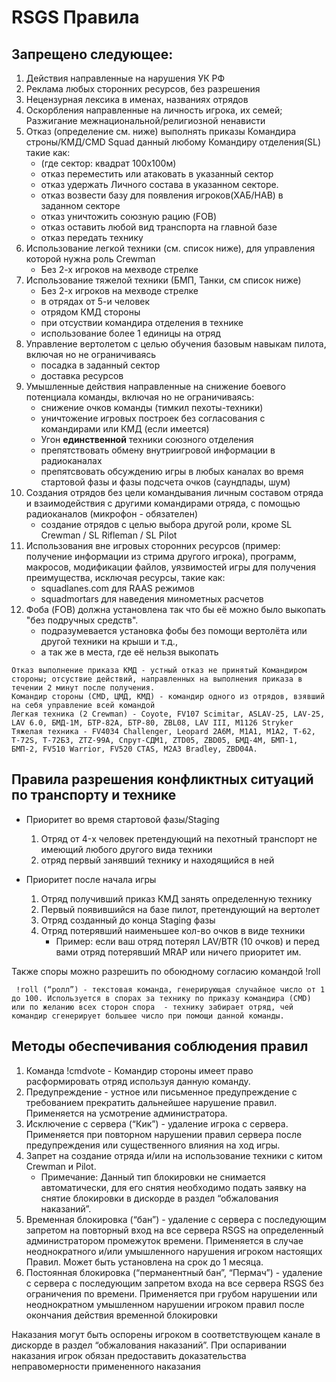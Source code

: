 # RSGS Правила

## Запрещено следующeе:
1. Действия направленные на нарушения УК РФ
2. Реклама любых сторонних ресурсов, без разрешения
3. Нецензурная лексика в именах, названиях отрядов
4. Оскорбления направленные на личность игрока, их семей; Разжигание межнациональной/религиозной ненависти
5. Отказ (определение см. ниже) выполнять приказы Командира строны/КМД/CMD Squad данный любому Командиру отделения(SL) такиe как:
    - (где сектор: квадрат 100х100м)
    - отказ переместить или атаковать в указанный сектор 
    - отказ удержать Личного состава в указанном секторе.
    - отказ возвести базу для появления игроков(ХАБ/HAB) в заданном секторе
    - отказ уничтожить союзную рацию (FOB)
    - отказ оставить любой вид транспорта на главной базе
    - отказ передать технику
6. Использование легкой техники (см. список ниже), для управления которой нужна роль Crewman
    - Без 2-х игроков на мехводе стрелке
7. Использование тяжелой техники (БМП, Танки, см список ниже)
    - Без 2-х игроков на мехводе стрелке
    - в отрядах от 5-и человек
    - отрядом КМД стороны
    - при отсуствии командира отделения в технике
    - использование более 1 единицы на отряд
8. Управление вертолетом с целью обучения базовым навыкам пилота, включая но не ограничиваясь
    - посадка в заданный сектор
    - доставка ресурсов
9. Умышленные действия направленные на снижение боевого потенциала команды, включая но не ограничиваясь: 
    - снижение очков команды (тимкил пехоты-техники)
    - уничтожение игровых построек без согласования с командирами или КМД (если имеется)
    - Угон **единственной** техники союзного отделения
    - препятствовать обмену внутриигровой информации в радиоканалах 
    - препятсвовать обсуждению игры в любых каналах во время стартовой фазы и фазы подсчета очков (саундпады, шум)
10. Создания отрядов без цели командывания личным составом отряда и взаимодействия с другими командирами отряда, с помощью радиоканалов (микрофон - обязателен)
    - создание отрядов с целью выбора другой роли, кроме SL Crewman / SL Rifleman / SL Pilot
11. Использования вне игровых сторонних ресурсов (пример: получение информации из стрима другого игрока), программ, макросов, модификации файлов, уязвимостей игры для получения преимущества, исключая ресурсы, такие как:
    - squadlanes.com для RAAS режимов
    - squadmortars для наведения минометных расчетов
12. Фоба (FOB) должна установлена так что бы её можно было выкопать "без подручных средств". 
    - подразумевается установка фобы без помощи вертолёта или другой техники на крыши и т.д., 
    - а так же в места, где её нельзя выкопать
```
Oтказ выполнение приказа КМД - устный отказ не принятый Командиром стороны; отсуствие действий, направленных на выполнения приказа в течении 2 минут после получения.
Командир стороны (CMD, ЦМД, КМД) - командир одного из отрядов, взявший на себя управление всей командой
Легкая техника (2 Crewman) - Coyote, FV107 Scimitar, ASLAV-25, LAV-25, LAV 6.0, БМД-1M, БТР-82А, БТР-80, ZBL08, LAV III, M1126 Stryker
Тяжелая техника - FV4034 Challenger, Leopard 2A6M, M1A1, M1A2, Т-62, Т-72S, Т-72Б3, ZTZ-99A, Спрут-СДМ1, ZTD05, ZBD05, БМД-4М, БМП-1, БМП-2, FV510 Warrior, FV520 CTAS, M2A3 Bradley, ZBD04A.
```

## Правила разрешения конфликтных ситуаций по транспорту и технике
- Приоритет во время стартовой фазы/Staging
    1. Отряд от 4-x человек претендующий на пехотный транспорт не имеющий любого другого вида техники 
    2. отряд первый занявший технику и находящийся в ней

- Приоритет после начала игры
    1. Отряд получивший приказ КМД занять определенную технику
    2. Первый появившийся на базе пилот, претендующий на вертолет
    3. Отряд созданный до конца Staging фазы
    4. Отряд потерявший наименьшее кол-во очков в виде техники
        - Пример: если ваш отряд потерял LAV/BTR (10 очков) и перед вами отряд потерявший MRAP или ничего приоритет им.

Также споры можно разрешить по обоюдному согласию командой !roll

```
 !roll (“ролл”) - текстовая команда, генерирующая случайное число от 1 до 100. Используется в спорах за технику по приказу командира (CMD) или по желанию всех сторон спора  - технику забирает отряд, чей командир сгенерирует большее число при помощи данной команды.
```

## Методы обеспечивания соблюдения правил
1. Командa !cmdvote - Командир стороны имеет право расформировать отряд используя данную команду.
2. Предупреждение - устное или письменное предупреждение с требованием прекратить дальнейшее нарушение правил. Применяется на усмотрение администратора.
3. Исключение с сервера (“Кик”) - удаление игрока с сервера. Применяется при повторном нарушении правил сервера после предупреждения или существенного влияния на ход игры.
4. Запрет на создание отряда и/или на использование техники с китом Crewman и Pilot.
    - Примечание: Данный тип блокировки не снимается автоматически, для его снятия необходимо подать заявку на снятие блокировки в дискорде в раздел “обжалования наказаний”.
5. Временная блокировка (“бан”) - удаление с сервера с последующим запретом на повторный вход на все сервера RSGS на определенный администратором промежуток времени. Применяется в случае неоднократного и/или умышленного нарушения игроком настоящих Правил. Может быть установлена на срок до 1 месяца.
6. Постоянная блокировка (“перманентный бан”, “Пермач”) - удаление с сервера с последующим запретом входа на все сервера RSGS без ограничения по времени. Применяется при грубом нарушении или неоднократном умышленном нарушении игроком правил после окончания действия временной блокировки

Наказания могут быть оспорены игроком в соответствующем канале в дискорде в раздел “обжалования наказаний”. При оспаривании наказания игрок обязан предоставить доказательства неправомерности примененного наказания

